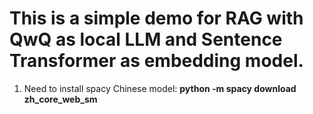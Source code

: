 # This is a simple demo for RAG with QwQ as local LLM and Sentence Transformer as embedding model.

1. Need to install spacy Chinese model: **python -m spacy download zh_core_web_sm**